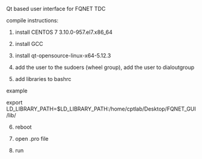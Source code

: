 Qt based user interface for FQNET TDC

compile instructions:

1. install CENTOS 7 3.10.0-957.el7.x86_64

2. install GCC

3. install qt-opensource-linux-x64-5.12.3

4. add the user to the sudoers (wheel group), add the user to dialoutgroup

5. add libraries to bashrc

example

export LD_LIBRARY_PATH=$LD_LIBRARY_PATH:/home/cptlab/Desktop/FQNET_GUI/lib/

6. reboot





7. open .pro file

8. run


